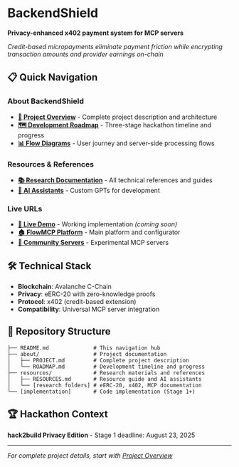 # BackendShield

**Privacy-enhanced x402 payment system for MCP servers**

*Credit-based micropayments eliminate payment friction while encrypting transaction amounts and provider earnings on-chain*

## 📋 Quick Navigation

### About BackendShield
- **[📖 Project Overview](about/PROJECT.md)** - Complete project description and architecture
- **[🗺️ Development Roadmap](about/ROADMAP.md)** - Three-stage hackathon timeline and progress
- **[📊 Flow Diagrams](about/USER_FLOW.md)** - User journey and server-side processing flows

### Resources & References
- **[📚 Research Documentation](resources/RESOURCES.md)** - All technical references and guides
- **[🤖 AI Assistants](resources/RESOURCES.md#ai-assistants--tools)** - Custom GPTs for development

### Live URLs
- **[🚀 Live Demo](https://community.flowmcp.org/backendshield)** - Working implementation *(coming soon)*
- **[🏠 FlowMCP Platform](https://www.flowmcp.org)** - Main platform and configurator
- **[🧪 Community Servers](https://community.flowmcp.org)** - Experimental MCP servers

## 🛠️ Technical Stack

- **Blockchain**: Avalanche C-Chain
- **Privacy**: eERC-20 with zero-knowledge proofs
- **Protocol**: x402 (credit-based extension)
- **Compatibility**: Universal MCP server integration

## 📁 Repository Structure

```
├── README.md              # This navigation hub
├── about/                 # Project documentation
│   ├── PROJECT.md         # Complete project description
│   └── ROADMAP.md         # Development timeline and progress
├── resources/             # Research materials and references
│   ├── RESOURCES.md       # Resource guide and AI assistants
│   └── [research folders] # eERC-20, x402, MCP documentation
└── [implementation]       # Code implementation (Stage 1+)
```

## 🏆 Hackathon Context

**hack2build Privacy Edition** - Stage 1 deadline: August 23, 2025

---

*For complete project details, start with [Project Overview](about/PROJECT.md)*